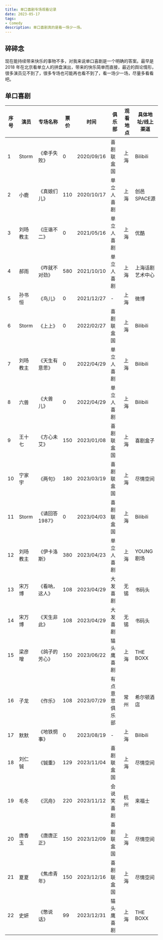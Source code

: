 ```yaml
---
title: 单口喜剧专场观看记录
date: 2023-05-17
tags:
- Comedy
description: 单口喜剧真的是看一场少一场。
---
```


## 碎碎念

现在能持续带来快乐的事物不多，对我来说单口喜剧是一个明确的答案。最早是 2018 年在北京看单立人的拼盘演出，带来的快乐简单而直接，最近的舆论情形，很多演员见不到了，很多专场也可能再也看不到了，看一场少一场，尽量多看看吧。

## 单口喜剧


| 序号 | 演员    | 专场名称     | 票价 | 时间         | 俱乐部     | 观看地点 | 具体地址/线上渠道 |
| -----| ----- | --------- | -------- | ---------- | ------- | ---- | --------- |
| 1  | Storm | 《牵手失败》 | 0  | 2020/09/16 | 喜剧联盒国   | 上海   | Bilibili  |
| 2  | 小鹿    | 《真娘们儿》  | 110 | 2020/10/17 | 单立人喜剧   | 上海   | 创邑SPACE源  |
| 3  | 刘旸教主  | 《庄谐不二》  | 0 | 2021/05/16 | 单立人喜剧   | 上海   | 优酷        |
| 4  | 郝雨    | 《咋就不对劲》 | 580 | 2021/10/10 | 单立人喜剧   | 上海   | 上海话剧艺术中心  |
| 5  | 孙书恒   | 《鸟儿》   | 0  | 2021/12/27 | -       | 上海   | 微博        |
| 6  | Storm | 《上上》   | 0  | 2022/02/27 | 喜剧联盒国   | 上海   | Bilibili  |
| 7  | 刘旸教主  | 《天生有意思》 | 0 | 2022/04/29 | 单立人喜剧   | 上海   | Bilibili  |
| 8  | 六兽    | 《大兽儿》   | 0  | 2022/04/29 | 单立人喜剧   | 上海   | Bilibili  |
| 9  | 王十七   | 《方心未艾》  | 150 | 2023/01/08 | 喜剧联盒国   | 上海   | 喜剧盒子      |
| 10 | 宁家宇   | 《两句》      | 180 | 2023/03/19 | 喜剧联盒国   | 上海   | 尽情空间      |
| 11 | Storm | 《请回答1987》 | 0 |2023/04/03 | 喜剧联盒国   | 上海   | Bilibili  |
| 12 | 刘旸教主  | 《伊卡洛斯》 | 380  | 2023/04/23 | 单立人喜剧   | 上海   | YOUNG剧场   |
| 13 | 宋万博   | 《看呐，这人》| 108 | 2023/04/29 | 大发喜剧    | 无锡   | 书码头       |
| 14 | 宋万博   | 《天生非此》 | 108  | 2023/04/29 | 大发喜剧    | 无锡   | 书码头       |
| 15 | 梁彦增   | 《鸽子的芳心》 | 150  | 2023/06/22 | 猫头鹰喜剧   | 上海   | THE BOXX  |
| 16 | 子龙    | 《作乐》      | 108 | 2023/07/29 | 有点意思俱乐部 | 常州   | 希尔顿酒店     |
| 17 | 默默    | 《地铁惘事》    | 0 | 2023/08/19 | -       | 上海   | Bilibili  |
| 18 | 刘仁铖  | 《铖重》        | 129 | 2023/11/04 | 喜剧联盒国  | 上海 | 尽情空间 |  
| 19 | 毛冬    |  《沉舟》       | 220 |2023/11/12 | 会说笑喜剧 | 杭州 | 来福士  |
| 20 | 唐香玉  | 《唐唐正正》    | 150 |2023/12/09 | 喜剧联盒国  | 上海 | 尽情空间 | 
| 21 | 夏夏    | 《焦虑青年》    | 150 | 2023/12/16 |喜剧联盒国  | 上海 | 尽情空间 |  
| 22 | 史妍    | 《憋说话》     | 99 | 2023/12/31   | 猫头鹰喜剧 | 上海 | THE BOXX | 